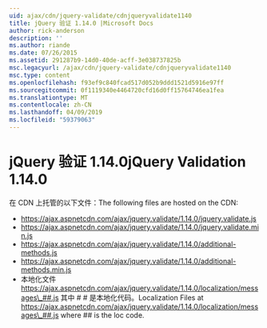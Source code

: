 ```yaml
---
uid: ajax/cdn/jquery-validate/cdnjqueryvalidate1140
title: jQuery 验证 1.14.0 |Microsoft Docs
author: rick-anderson
description: ''
ms.author: riande
ms.date: 07/26/2015
ms.assetid: 291287b9-14d0-40de-acff-3e038737825b
msc.legacyurl: /ajax/cdn/jquery-validate/cdnjqueryvalidate1140
msc.type: content
ms.openlocfilehash: f93ef9c840fcad517d052b9ddd1521d5916e97ff
ms.sourcegitcommit: 0f1119340e4464720cfd16d0ff15764746ea1fea
ms.translationtype: MT
ms.contentlocale: zh-CN
ms.lasthandoff: 04/09/2019
ms.locfileid: "59379063"
---
```

# <a name="jquery-validation-1140"></a><span data-ttu-id="5070f-102">jQuery 验证 1.14.0</span><span class="sxs-lookup"><span data-stu-id="5070f-102">jQuery Validation 1.14.0</span></span>

<span data-ttu-id="5070f-103">在 CDN 上托管的以下文件：</span><span class="sxs-lookup"><span data-stu-id="5070f-103">The following files are hosted on the CDN:</span></span>

- https://ajax.aspnetcdn.com/ajax/jquery.validate/1.14.0/jquery.validate.js
- https://ajax.aspnetcdn.com/ajax/jquery.validate/1.14.0/jquery.validate.min.js
- https://ajax.aspnetcdn.com/ajax/jquery.validate/1.14.0/additional-methods.js
- https://ajax.aspnetcdn.com/ajax/jquery.validate/1.14.0/additional-methods.min.js
- <span data-ttu-id="5070f-104">本地化文件 https://ajax.aspnetcdn.com/ajax/jquery.validate/1.14.0/localization/messages\_##.js 其中 # # 是本地化代码。</span><span class="sxs-lookup"><span data-stu-id="5070f-104">Localization Files at https://ajax.aspnetcdn.com/ajax/jquery.validate/1.14.0/localization/messages\_##.js where ## is the loc code.</span></span>
